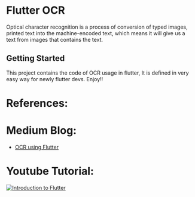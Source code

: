 # Flutter OCR 

Optical character recognition is a process of conversion of typed images, printed text into the machine-encoded text, which means it will give us a text from images that contains the text.

## Getting Started

This project contains the code of OCR usage in flutter, It is defined in very easy way for newly flutter devs. Enjoy!!

# References:

# Medium Blog:
- [OCR using Flutter](https://medium.com/flutterworld/ocr-using-flutter-6f5765af49a6)



# Youtube Tutorial:

[![Introduction to Flutter](https://imgur.com/Bf4s5x3)](https://www.youtube.com/watch?v=e35M5fA9BD8&t=51s "Little red riding hood - Click to Watch!")
